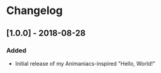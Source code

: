 # Changelog

## [1.0.0] - 2018-08-28
### Added
- Initial release of my Animaniacs-inspired "Hello, World!"

